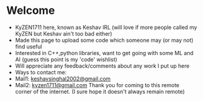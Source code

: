 # Welcome

- KyZEN1711 here, known as Keshav IRL (will love if more people called my KyZEN but Keshav ain't too bad either)
- Made this page to upload some code which someone may (or may not) find useful 
- Interested in C++,python libraries, want to get going with some ML and AI (guess this point is my 'code' wishlist)
- Will appreciate any feedback/comments about any work I put up here
- Ways to contact me:
- Mail1: keshavsinghal2002@gmail.com
- Mail2: kyzen1711@gmail.com
Thank you for coming to this remote corner of the internet. (I sure hope it doesn't always remain remote)

<!---
KyZEN1711/KyZEN1711 is a ✨ special ✨ repository because its `README.md` (this file) appears on your GitHub profile.
You can click the Preview link to take a look at your changes.
--->
